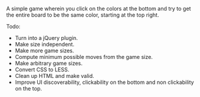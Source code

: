 A simple game wherein you click on the colors at the bottom and try to get the entire board to be the same color, starting at the top right.

Todo:
* Turn into a jQuery plugin.
* Make size independent.
* Make more game sizes.
* Compute minimum possible moves from the game size.
* Make arbitrary game sizes.
* Convert CSS to LESS.
* Clean up HTML and make valid.
* Improve UI discoverability, clickability on the bottom and non clickability on the top.